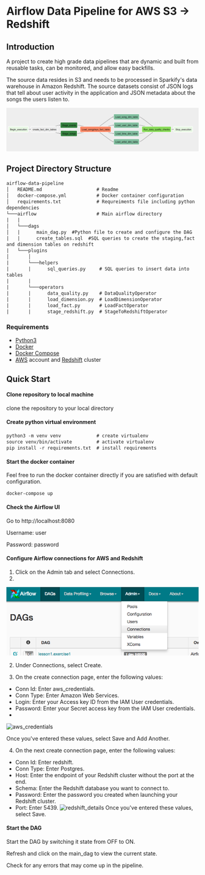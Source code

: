 # Airflow Data Pipeline for AWS S3 -> Redshift

## Introduction

A project to create high grade data pipelines that are dynamic and built from reusable tasks, can be monitored, and allow easy backfills.

The source data resides in S3 and needs to be processed in Sparkify's data warehouse in Amazon Redshift. The source datasets consist of JSON logs that tell about user activity in the application and JSON metadata about the songs the users listen to.

![DAG](/images/main-dag.png)


## Project Directory Structure
```
airflow-data-pipeline
│   README.md                    # Readme
│   docker-compose.yml           # Docker container configuration  
│   requirements.txt             # Requreiments file including python dependencies
└───airflow                      # Main airflow directory
|   |               
│   └───dags                     
│   |      main_dag.py  #Python file to create and configure the DAG
|   |      create_tables.sql  #SQL queries to create the staging,fact and dimension tables on redshift
|   └───plugins
│       │  
|       └───helpers
|       |      sql_queries.py     # SQL queries to insert data into tables
|       |
|       └───operators
|       |      data_quality.py    # DataQualityOperator
|       |      load_dimension.py  # LoadDimensionOperator
|       |      load_fact.py       # LoadFactOperator
|       |      stage_redshift.py  # StageToRedshiftOperator
```

### Requirements

* [Python3](https://www.python.org/downloads/)
* [Docker](https://www.docker.com/)
* [Docker Compose](https://docs.docker.com/compose/install/)
* [AWS](https://aws.amazon.com/) account and [Redshift](https://aws.amazon.com/redshift/) cluster 

## Quick Start

#### Clone repository to local machine

 clone the repository to your local directory

#### Create python virtual environment
```
python3 -m venv venv             # create virtualenv
source venv/bin/activate         # activate virtualenv
pip install -r requirements.txt  # install requirements
```

#### Start the docker container
Feel free to run the docker container directly if you are satisfied with default configuration.
```
docker-compose up
```

#### Check the Airflow UI
Go to http://localhost:8080

Username: user 

Password: password

#### Configure Airflow connections for AWS and Redshift

1. Click on the Admin tab and select Connections.
2. 
![connecitons](images/connections.png)

2. Under Connections, select Create.

3. On the create connection page, enter the following values:
- Conn Id: Enter aws_credentials.
- Conn Type: Enter Amazon Web Services.
- Login: Enter your Access key ID from the IAM User credentials.
- Password: Enter your Secret access key from the IAM User credentials.
- 
![aws_credentials](images/connections_detail.png)

Once you've entered these values, select Save and Add Another.

4. On the next create connection page, enter the following values:
- Conn Id: Enter redshift.
- Conn Type: Enter Postgres.
- Host: Enter the endpoint of your Redshift cluster without the port at the end.
- Schema: Enter the Redshift database you want to connect to.
- Password: Enter the password you created when launching your Redshift cluster.
- Port: Enter 5439.
![redshift_details](images/connections_detail_redshift.png)
Once you've entered these values, select Save.

#### Start the DAG
Start the DAG by switching it state from OFF to ON.

Refresh and click on the main_dag to view the current state.

Check for any errors that may come up in the pipeline.

